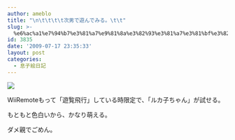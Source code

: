 ```yaml
---
author: ameblo
title: "\n\t\t\t\t次男で遊んでみる。\t\t"
slug: >-
  %e6%ac%a1%e7%94%b7%e3%81%a7%e9%81%8a%e3%82%93%e3%81%a7%e3%81%bf%e3%82%8b%e3%80%82
id: 3835
date: '2009-07-17 23:35:33'
layout: post
categories:
  - 息子絵日記
---
```


![](http://drawtwit.com/dft/draw/038b/4a608b6dtad63PpF.png)

WiiRemoteもって「遊覧飛行」している時限定で、「ルカ子ちゃん」が試せる。

もともと色白いから、かなり萌える。

ダメ親でごめん。